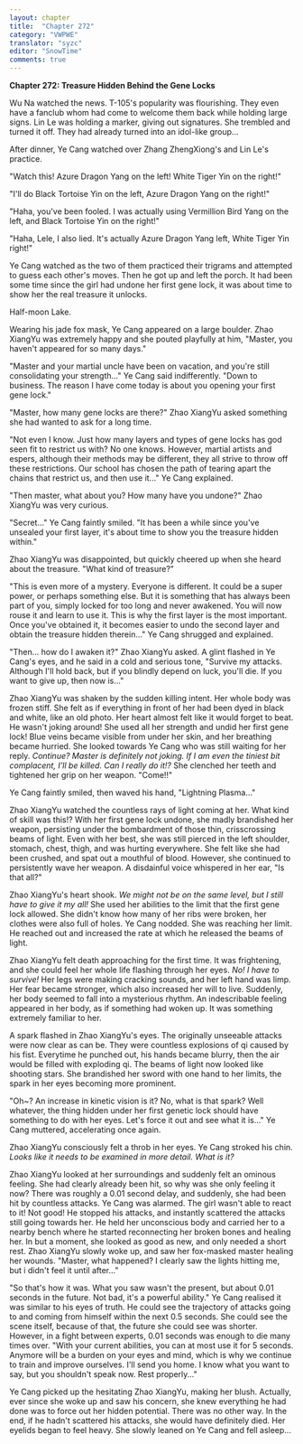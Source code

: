 ```yaml
---
layout: chapter
title:  "Chapter 272"
category: "VWPWE"
translator: "syzc"
editor: "SnowTime"
comments: true
---
```


**Chapter 272: Treasure Hidden Behind the Gene Locks**

Wu Na watched the news. T-105's popularity was flourishing. They even have a fanclub whom had come to welcome them back while holding large signs. Lin Le was holding a marker, giving out signatures. She trembled and turned it off. They had already turned into an idol-like group...

After dinner, Ye Cang watched over Zhang ZhengXiong's and Lin Le's practice. 

"Watch this! Azure Dragon Yang on the left! White Tiger Yin on the right!"

"I'll do Black Tortoise Yin on the left, Azure Dragon Yang on the right!"

"Haha, you've been fooled. I was actually using Vermillion Bird Yang on the left, and Black Tortoise Yin on the right!"

"Haha, Lele, I also lied. It's actually Azure Dragon Yang left, White Tiger Yin right!"

Ye Cang watched as the two of them practiced their trigrams and attempted to guess each other's moves. Then he got up and left the porch. It had been some time since the girl had undone her first gene lock, it was about time to show her the real treasure it unlocks.

Half-moon Lake.

Wearing his jade fox mask, Ye Cang appeared on a large boulder. Zhao XiangYu was extremely happy and she pouted playfully at him, "Master, you haven't appeared for so many days."

"Master and your martial uncle have been on vacation, and you're still consolidating your strength..." Ye Cang said indifferently. "Down to business. The reason I have come today is about you opening your first gene lock."

"Master, how many gene locks are there?" Zhao XiangYu asked something she had wanted to ask for a long time.

"Not even I know. Just how many layers and types of gene locks has god seen fit to restrict us with? No one knows. However, martial artists and espers, although their methods may be different, they all strive to throw off these restrictions. Our school has chosen the path of tearing apart the chains that restrict us, and then use it..." Ye Cang explained.

"Then master, what about you? How many have you undone?" Zhao XiangYu was very curious.

"Secret..." Ye Cang faintly smiled. "It has been a while since you've unsealed your first layer, it's about time to show you the treasure hidden within."

Zhao XiangYu was disappointed, but quickly cheered up when she heard about the treasure. "What kind of treasure?" 

"This is even more of a mystery. Everyone is different. It could be a super power, or perhaps something else. But it is something that has always been part of you, simply locked for too long and never awakened. You will now rouse it and learn to use it. This is why the first layer is the most important. Once you've obtained it, it becomes easier to undo the second layer and obtain the treasure hidden therein..." Ye Cang shrugged and explained.

"Then... how do I awaken it?" Zhao XiangYu asked. 
A glint flashed in Ye Cang's eyes, and he said in a cold and serious tone, "Survive my attacks. Although I'll hold back, but if you blindly depend on luck, you'll die. If you want to give up, then now is..."

Zhao XiangYu was shaken by the sudden killing intent. Her whole body was frozen stiff. She felt as if everything in front of her had been dyed in black and white, like an old photo. Her heart almost felt like it would forget to beat. He wasn't joking around! She used all her strength and undid her first gene lock! Blue veins became visible from under her skin, and her breathing became hurried. She looked towards Ye Cang who was still waiting for her reply. *Continue? Master is definitely not joking. If I am even the tiniest bit complacent, I'll be killed. Can I really do it!?* She clenched her teeth and tightened her grip on her weapon. "Come!!"

Ye Cang faintly smiled, then waved his hand, "Lightning Plasma..."

Zhao XiangYu watched the countless rays of light coming at her. What kind of skill was this!? With her first gene lock undone, she madly brandished her weapon, persisting under the bombardment of those thin, crisscrossing beams of light. Even with her best, she was still pierced in the left shoulder, stomach, chest, thigh, and was hurting everywhere. She felt like she had been crushed, and spat out a mouthful of blood. However, she continued to persistently wave her weapon. A disdainful voice whispered in her ear, "Is that all?"

Zhao XiangYu's heart shook. *We might not be on the same level, but I still have to give it my all!* She used her abilities to the limit that the first gene lock allowed. She didn't know how many of her ribs were broken, her clothes were also full of holes. Ye Cang nodded. She was reaching her limit. He reached out and increased the rate at which he released the beams of light.

Zhao XiangYu felt death approaching for the first time. It was frightening, and she could feel her whole life flashing through her eyes. *No! I have to survive!* Her legs were making cracking sounds, and her left hand was limp. Her fear became stronger, which also increased her will to live. Suddenly, her body seemed to fall into a mysterious rhythm. An indescribable feeling appeared in her body, as if something had woken up. It was something extremely familiar to her.

A spark flashed in Zhao XiangYu's eyes. The originally unseeable attacks were now clear as can be. They were countless explosions of qi caused by his fist. Everytime he punched out, his hands became blurry, then the air would be filled with exploding qi. The beams of light now looked like shooting stars. She brandished her sword with one hand to her limits, the spark in her eyes becoming more prominent.

"Oh~? An increase in kinetic vision is it? No, what is that spark? Well whatever, the thing hidden under her first genetic lock should have something to do with her eyes. Let's force it out and see what it is..." Ye Cang muttered, accelerating once again.

Zhao XiangYu consciously felt a throb in her eyes. Ye Cang stroked his chin. *Looks like it needs to be examined in more detail. What is it?*

Zhao XiangYu looked at her surroundings and suddenly felt an ominous feeling. She had clearly already been hit, so why was she only feeling it now? There was roughly a 0.01 second delay, and suddenly, she had been hit by countless attacks. Ye Cang was alarmed. The girl wasn't able to react to it! Not good! He stopped his attacks, and instantly scattered the attacks still going towards her. He held her unconscious body and carried her to a nearby bench where he started reconnecting her broken bones and healing her. In but a moment, she looked as good as new, and only needed a short rest. Zhao XiangYu slowly woke up, and saw her fox-masked master healing her wounds. "Master, what happened? I clearly saw the lights hitting me, but i didn't feel it until after..."

"So that's how it was. What you saw wasn't the present, but about 0.01 seconds in the future. Not bad, it's a powerful ability." Ye Cang realised it was similar to his eyes of truth. He could see the trajectory of attacks going to and coming from himself within the next 0.5 seconds. She could see the scene itself, because of that, the future she could see was shorter. However, in a fight between experts, 0.01 seconds was enough to die many times over. "With your current abilities, you can at most use it for 5 seconds. Anymore will be a burden on your eyes and mind, which is why we continue to train and improve ourselves. I'll send you home. I know what you want to say, but you shouldn't speak now. Rest properly..."

Ye Cang picked up the hesitating Zhao XiangYu, making her blush. Actually, ever since she woke up and saw his concern, she knew everything he had done was to force out her hidden potential. There was no other way. In the end, if he hadn't scattered his attacks, she would have definitely died. Her eyelids began to feel heavy. She slowly leaned on Ye Cang and fell asleep...
